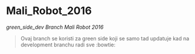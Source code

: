 # Mali_Robot_2016
*green_side_dev Branch Mali Robot 2016*
>Ovaj branch se koristi za green side koji se samo tad updatuje kad na development branchu radi sve :bowtie: